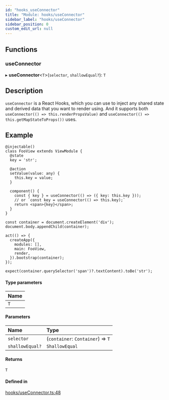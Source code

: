 ```yaml
---
id: "hooks_useConnector"
title: "Module: hooks/useConnector"
sidebar_label: "hooks/useConnector"
sidebar_position: 0
custom_edit_url: null
---
```


## Functions

### useConnector

▸ **useConnector**<`T`\>(`selector`, `shallowEqual?`): `T`

## Description

`useConnector` is a React Hooks, which you can use to inject any shared state and derived data that you want to render using.
And it supports both `useConnector(() => this.renderPropsValue)` and `useConnector(() => this.getMapStateToProps())` uses.

## Example

```tsx
@injectable()
class FooView extends ViewModule {
  @state
  key = 'str';

  @action
  setValue(value: any) {
    this.key = value;
  }

  component() {
    const { key } = useConnector(() => ({ key: this.key }));
    // or `const key = useConnector(() => this.key);`
    return <span>{key}</span>;
  }
}

const container = document.createElement('div');
document.body.appendChild(container);

act(() => {
  createApp({
    modules: [],
    main: FooView,
    render,
  }).bootstrap(container);
});

expect(container.querySelector('span')?.textContent).toBe('str');
```

#### Type parameters

| Name |
| :------ |
| `T` |

#### Parameters

| Name | Type |
| :------ | :------ |
| `selector` | (`container`: `Container`) => `T` |
| `shallowEqual?` | `ShallowEqual` |

#### Returns

`T`

#### Defined in

[hooks/useConnector.ts:48](https://github.com/unadlib/reactant/blob/c6e11a24/packages/reactant/src/hooks/useConnector.ts#L48)
